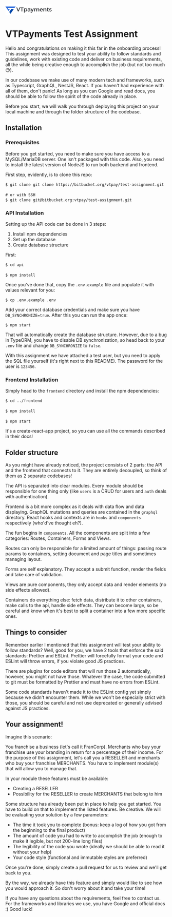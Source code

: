 ![VTPayments Logo](VTPaymentsLogo.png)

# VTPayments Test Assignment

Hello and congratulations on making it this far in the onboarding process! This assignment was designed to test your ability to follow standards and guidelines, work with existing code and deliver on business requirements, all the while being creative enough to accomplish the job (but not too much 😉).

In our codebase we make use of many modern tech and frameworks, such as Typescript, GraphQL, NestJS, React. If you haven't had experience with all of them, don't panic! As long as you can Google and read docs, you should be able to follow the spirit of the code already in place.

Before you start, we will walk you through deploying this project on your local machine and through the folder structure of the codebase.

## Installation

### Prerequisites

Before you get started, you need to make sure you have access to a MySQL/MariaDB server. One isn't packaged with this code. Also, you need to install the latest version of NodeJS to run both backend and frontend.

First step, evidently, is to clone this repo:

```
$ git clone git clone https://bitbucket.org/vtpay/test-assignment.git

# or with SSH
$ git clone git@bitbucket.org:vtpay/test-assignment.git
```

### API Installation

Setting up the API code can be done in 3 steps:

1. Install npm dependencies
2. Set up the database
3. Create database structure

First:

```
$ cd api

$ npm install
```

Once you've done that, copy the `.env.example` file and populate it with values relevant for you:

```
$ cp .env.example .env
```

Add your correct database credentials and make sure you have `DB_SYNCHRONIZE=true`. After this you can run the app once:

```
$ npm start
```

That will automatically create the database structure. However, due to a bug in TypeORM, you have to disable DB synchronization, so head back to your `.env` file and change `DB_SYNCHRONIZE` to `false`.

With this assignment we have attached a test user, but you need to apply the SQL file yourself (it's right next to this README). The password for the user is `123456`.

### Frontend Installation

Simply head to the `frontend` directory and install the npm dependencies:

```
$ cd ../frontend

$ npm install

$ npm start
```

It's a create-react-app project, so you can use all the commands described in their docs!

## Folder structure

As you might have already noticed, the project consists of 2 parts: the API and the frontend that connects to it. They are entirely decoupled, so think of them as 2 separate codebases!

The API is separated into clear modules. Every module should be responsible for one thing only (like `users` is a CRUD for users and `auth` deals with authentication).

Frontend is a bit more complex as it deals with data flow and data displaying. GraphQL mutations and queries are contained in the `graphql` directory. React hooks and contexts are in `hooks` and `components` respectively (who'd've thought eh?).

The fun begins in `components`. All the components are split into a few categories: Routes, Containers, Forms and Views.

Routes can only be responsible for a limited amount of things: passing route params to containers, setting document and page titles and sometimes managing layout.

Forms are self explanatory. They accept a submit function, render the fields and take care of validation.

Views are pure components, they only accept data and render elements (no side effects allowed).

Containers do everything else: fetch data, distribute it to other containers, make calls to the api, handle side effects. They can become large, so be careful and know when it's best to split a container into a few more specific ones.

## Things to consider

Remember earlier I mentioned that this assignment will test your ability to follow standards? Well, good for you, we have 2 tools that enforce the said standards: Prettier and ESLint. Prettier will forcefully format your code and ESLint will throw errors, if you violate good JS practices.

There are plugins for code editors that will run those 2 automatically, however, you might not have those. Whatever the case, the code submitted to git must be formatted by Prettier and must have no errors from ESLint.

Some code standards haven't made it to the ESLint config yet simply because we didn't encounter them. While we won't be especially strict with those, you should be careful and not use deprecated or generally advised against JS practices.

## Your assignment!

Imagine this scenario:

You franchise a business (let's call it FranCorp). Merchants who buy your franchise use your branding in return for a percentage of their income. For the purpose of this assignment, let's call you a RESELLER and merchants who buy your franchise MERCHANTS. You have to implement module(s) that will allow you to manage that.

In your module these features must be available:

* Creating a RESELLER
* Possibility for the RESELLER to create MERCHANTS that belong to him

Some structure has already been put in place to help you get started. You have to build on that to implement the listed features. Be creative. We will be evaluating your solution by a few parameters:

* The time it took you to complete (bonus: keep a log of how you got from the beginning to the final product)
* The amount of code you had to write to accomplish the job (enough to make it legible, but not 200-line long files)
* The legibility of the code you wrote (ideally we should be able to read it without your help)
* Your code style (functional and immutable styles are preferred)

Once you're done, simply create a pull request for us to review and we'll get back to you.

By the way, we already have this feature and simply would like to see how you would approach it. So don't worry about it and take your time!

If you have any questions about the requirements, feel free to contact us. For the frameworks and libraries we use, you have Google and official docs :) Good luck!
